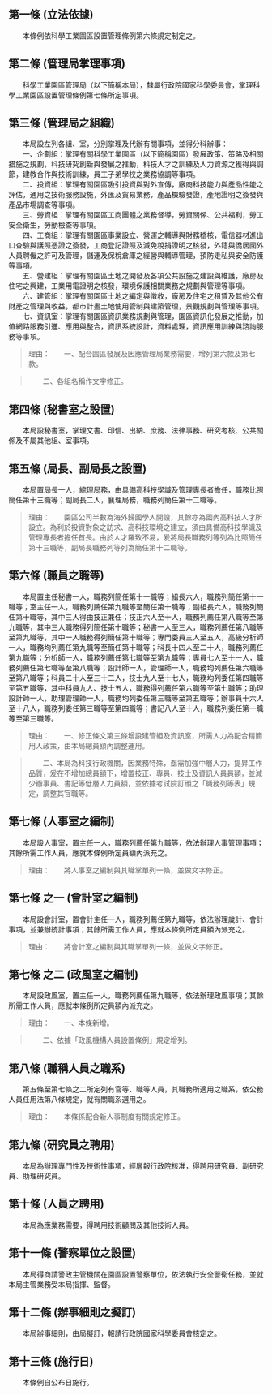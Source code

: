 第一條 (立法依據)
-----------------
　　本條例依科學工業園區設置管理條例第六條規定制定之。  


第二條 (管理局掌理事項)
-----------------------
　　科學工業園區管理局（以下簡稱本局），隸屬行政院國家科學委員會，掌理科學工業園區設置管理條例第七條所定事項。  


第三條 (管理局之組織)
---------------------
　　本局設左列各組、室，分別掌理及代辦有關事項，並得分科辦事：  
　　一、企劃組：掌理有關科學工業園區（以下簡稱園區）發展政策、策略及相關措施之規劃，科技研究創新與發展之推動，科技人才之訓練及人力資源之獲得與調節，建教合作與技術訓練，員工子弟學校之業務協調等事項。  
　　二、投資組：掌理有關園區吸引投資與對外宣傳，廠商科技能力與產品性能之評估，通用之技術服務設施，外匯及貿易業務，產品檢驗發證，產地證明之簽發與產品市場調查等事項。  
　　三、勞資組：掌理有關園區工商團體之業務督導，勞資關係、公共福利，勞工安全衛生，勞動檢查等事項。  
　　四、工商組：掌理有關園區事業設立、營運之輔導與財務稽核，電信器材進出口查驗與護照憑證之簽發，工商登記證照及減免稅捐證明之核發，外籍與僑居國外人員聘僱之許可及管理，儲運及保稅倉庫之經營與輔導管理，預防走私與安全防護等事項。  
　　五、營建組：掌理有關園區土地之開發及各項公共設施之建設與維護，廠房及住宅之興建，工業用電證明之核發，環境保護相關業務之規劃與管理等事項。  
　　六、建管組：掌理有關園區土地之編定與徵收，廠房及住宅之租賃及其他公有財產之管理與收益，都市計畫土地使用管制與建築管理，景觀規劃與管理等事項。  
　　七、資訊室：掌理有關園區資訊業務規劃與管理，園區資訊化發展之推動，加值網路服務引進、應用與整合，資訊系統設計，資料處理，資訊應用訓練與諮詢服務等事項。  
> 理由：　　一、配合園區發展及因應管理局業務需要，增列第六款及第七款。

> 　　二、各組名稱作文字修正。



第四條 (秘書室之設置)
---------------------
　　本局設秘書室，掌理文書、印信、出納、庶務、法律事務、研究考核、公共關係及不屬其他組、室事項。  


第五條 (局長、副局長之設置)
---------------------------
　　本局置局長一人，綜理局務，由具備高科技學識及管理專長者擔任，職務比照簡任第十三職等；副局長二人，襄理局務，職務列簡任第十二職等。  
> 理由：　　園區公司半數為海外歸國學人開設，其餘亦為國內高科技人才所設立。為利於投資對象之訪求、高科技環境之建立，須由具備高科技學識及管理專長者擔任首長。由於人才羅致不易，爰將局長職務列等列為比照簡任第十三職等，副局長職務列等列為簡任第十二職等。



第六條 (職員之職等)
-------------------
　　本局置主任秘書一人，職務列簡任第十一職等；組長六人，職務列簡任第十一職等；室主任一人，職務列薦任第九職等至簡任第十職等；副組長六人，職務列簡任第十職等，其中三人得由技正兼任；技正六人至十人，職務列薦任第八職等至第九職等，其中三人職務得列簡任第十職等；秘書一人至三人，職務列薦任第八職等至第九職等，其中一人職務得列簡任第十職等；專門委員三人至五人，高級分析師一人，職務均列薦任第九職等至簡任第十職等；科長十四人至二十人，職務列薦任第九職等；分析師一人，職務列薦任第七職等至第九職等；專員七人至十一人，職務列薦任第七職等至第八職等；設計師一人，管理師一人，職務均列薦任第六職等至第八職等；科員二十人至三十二人，技士九人至十七人，職務均列委任第四職等至第五職等，其中科員九人、技士五人，職務得列薦任第六職等至第七職等；助理設計師一人，助理管理師一人，職務均列委任第三職等至第五職等；辦事員十六人至十八人，職務列委任第三職等至第四職等；書記八人至十人，職務列委任第一職等至第三職等。  
> 理由：　　一、修正條文第三條增設建管組及資訊室，所需人力為配合精簡用人政策，由本局總員額內調整運用。

> 　　二、本局為科技行政機關，因業務特殊，亟需加強中層人力，提昇工作品質，爰在不增加總員額下，增置技正、專員、技士及資訊人員員額，並減少辦事員、書記等低層人力員額，並依據考試院訂頒之「職務列等表」規定，調整其官職等。



第七條 (人事室之編制)
---------------------
　　本局設人事室，置主任一人，職務列薦任第九職等，依法辦理人事管理事項；其餘所需工作人員，應就本條例所定員額內派充之。  
> 理由：　　將人事室之編制與其職掌單列一條，並做文字修正。



第七條 之一 (會計室之編制)
--------------------------
　　本局設會計室，置會計主任一人，職務列薦任第九職等，依法辦理歲計、會計事項，並兼辦統計事項；其餘所需工作人員，應就本條例所定員額內派充之。  
> 理由：　　將會計室之編制與其職掌單列一條，並做文字修正。



第七條 之二 (政風室之編制)
--------------------------
　　本局設政風室，置主任一人，職務列薦任第九職等，依法辦理政風事項；其餘所需工作人員，應就本條例所定員額內派充之。  
> 理由：　　一、本條新增。

> 　　二、依據「政風機構人員設置條例」規定增列。



第八條 (職稱人員之職系)
-----------------------
　　第五條至第七條之二所定列有官等、職等人員，其職務所適用之職系，依公務人員任用法第八條規定，就有關職系選用之。  
> 理由：　　本條係配合新人事制度有關規定修正。



第九條 (研究員之聘用)
---------------------
　　本局為辦理專門性及技術性事項，經層報行政院核准，得聘用研究員、副研究員、助理研究員。  


第十條 (人員之聘用)
-------------------
　　本局為應業務需要，得聘用技術顧問及其他技術人員。  


第十一條 (警察單位之設置)
-------------------------
　　本局得商請警政主管機關在園區設置警察單位，依法執行安全警衛任務，並就本局主管業務受本局指揮、監督。  


第十二條 (辦事細則之擬訂)
-------------------------
　　本局辦事細則，由局擬訂，報請行政院國家科學委員會核定之。  


第十三條 (施行日)
-----------------
　　本條例自公布日施行。
